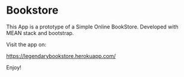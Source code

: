 # Bookstore

This App is a prototype of a Simple Online BookStore. Developed with MEAN stack and bootstrap.

Visit the app on:


https://legendarybookstore.herokuapp.com/


Enjoy!




